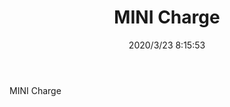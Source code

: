 ﻿---
layout: post 
title: MINI Charge
tags: DC110
categories: wire-harness
overview: MINI Charge
series: 
part_number: KR06
thumb_img: static/202003/272-thumb-20200323161625.jpg
image: static/202003/272-20200323161625.jpg
date: 2020/3/23 8:15:53
---


MINI Charge

